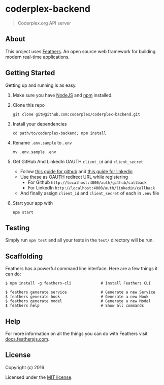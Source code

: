 # coderplex-backend

> Coderplex.org API server

## About

This project uses [Feathers](http://feathersjs.com). An open source web framework for building modern real-time applications.

## Getting Started

Getting up and running is as easy.

1. Make sure you have [NodeJS](https://nodejs.org/) and [npm](https://www.npmjs.com/) installed.
2. Clone this repo
    ```
    git clone git@github.com:coderplex/coderplex-backend.git
    ```
3. Install your dependencies

    ```
    cd path/to/coderplex-backend; npm install
    ```
4. Rename `.env.sample` to `.env`

    ```
    mv .env.sample .env
    ```
5. Get GitHub And LinkedIn OAUTH `client_id` and `client_secret` 
    - Follow [this guide for github](https://developer.github.com/apps/building-integrations/setting-up-and-registering-oauth-apps/registering-oauth-apps/) and [this guide for linkedin](https://developer.linkedin.com/docs/oauth2)
    - Use these as OAUTH redirect URL while registering
        - For Github `http://localhost:4000/auth/github/callback`
        - For LinkedIn `http://localhost:4000/auth/linkedin/callback`
    - And finally assign `client_id` and `client_secret` of each in `.env` file
6. Start your app with

    ```
    npm start
    ```

## Testing

Simply run `npm test` and all your tests in the `test/` directory will be run.

## Scaffolding

Feathers has a powerful command line interface. Here are a few things it can do:

```
$ npm install -g feathers-cli             # Install Feathers CLI

$ feathers generate service               # Generate a new Service
$ feathers generate hook                  # Generate a new Hook
$ feathers generate model                 # Generate a new Model
$ feathers help                           # Show all commands
```

## Help

For more information on all the things you can do with Feathers visit [docs.feathersjs.com](http://docs.feathersjs.com).

## License

Copyright (c) 2016

Licensed under the [MIT license](LICENSE).
